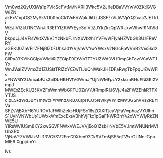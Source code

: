 Vm0wd2QyUXlWa1pPVldScFVtMVNXRll3Wkc5V2JHeDBaVVYwV0ZKdGVGWlZN
akExVmpGS2MySkVUbGhoCk1VcFVWakJhUzJSSFZrVlJiVVpYQ2xac2JETldi
WEJIV1ZkU1NGWnJiR3BTYlZKWVEyc3dlV0ZJYkZkaQpWRUkwVlhwR1NtVldV
bkppUjJ4VFlsWktXVkV5YzNkbFJrNXpVbXhrYVFwWFIyaHZWbGh3UzFReVRY
aGEKU0ZaVFlrZFNjRlZ0ZUhka01VVjVaVVYwYWsxV2NGcFpWVnB2Vm5kd2FW
SllRa3BXYlhCS1pVWldkRlZZClpFOEtWbTFTYUZWdGVHRmpSbFowVGxWT1Yx
WnJWalZVVmxZd1ZUSktTRlZzY0ZwTlJuQnlWakJHZDFaRwpTbFpqUlZwWFls
aFNWRlY2UmxabFJsSnlDbHBHV1V0WmJYUjNWMFpzY2xkcmRHcFNiSEI2VmpJ
MWExZEcKU25KV2FsWmhWbGRTU0ZaVVJtRmpiR1J6VjJ4a2FWZEhhRTFXYTJS
clpESkdWd3BYYmtwcFVrWndXRlJXClpHOU5NVlkyVW1zMWJGSnVRa2REYlVa
SFZsVjBXbFl6YUROV1JFWlhZekpHUjFSc1RsZGlXR2cyVjFaVwphazVYUlhn
S1UyNVNWbUp1UWxkWmExcExaV3hhVjFkc1pGaFNWR3hYV2xWYWIyRkZNWE5U
YlRsWVlUSm8KY2xwSGVFNWxVWEJVVjBoQ1ZsbHNVbE5VUmtWNUNrMVlUbXRO
VjNoVFZVWlJkMU13VG5SV2FrcG9Xbm93Ck9VTm5jSE5qTWxrOUNncGpaMlE9
CgpjdmY=

lvs